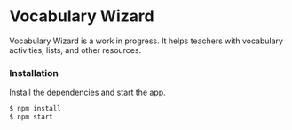 # Vocabulary Wizard
Vocabulary Wizard is a work in progress. It helps teachers with vocabulary activities, lists, and other resources.

### Installation
Install the dependencies and start the app.

```sh
$ npm install
$ npm start
```
